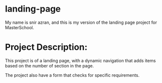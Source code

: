 # landing-page
My name is snir azran, and this is my version of the landing page project
for MasterSchool.

# Project Description:
This project is of a landing page, with a dynamic navigation that adds items based on the number of section in the page.

The project also have a form that checks for specific requirements.
